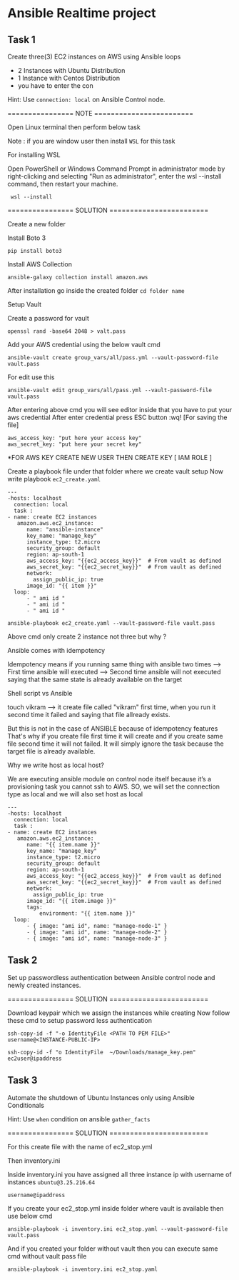 # Ansible Realtime project

## Task 1

Create three(3) EC2 instances on AWS using Ansible loops
- 2 Instances with Ubuntu Distribution
- 1 Instance with Centos Distribution
- you have to enter the con

Hint: Use `connection: local` on Ansible Control node.


================ NOTE ========================

Open Linux terminal then perform below task 

Note : if you are window user then install ` WSL ` for this task

For installing WSL

Open PowerShell or Windows Command Prompt in administrator mode by right-clicking and selecting "Run as administrator", enter the wsl --install command, then restart your machine.
```
 wsl --install
```

================ SOLUTION ========================

Create a new folder 

Install Boto 3 
```
pip install boto3
```

Install AWS Collection
```
ansible-galaxy collection install amazon.aws
```
After installation go inside the created folder `cd folder name`

Setup Vault 

Create a password for vault
```
openssl rand -base64 2048 > valt.pass
```

Add your AWS credential using the below vault cmd

```
ansible-vault create group_vars/all/pass.yml --vault-password-file vault.pass
```
For edit use this 
```
ansible-vault edit group_vars/all/pass.yml --vault-password-file vault.pass 
```

After entering above cmd you will see editor inside that you have to put your aws credential 
After enter credential press ESC button :wq! [For saving the file]

```
aws_access_key: "put here your access key"
aws_secret_key: "put here your secret key"
```

*FOR AWS KEY CREATE NEW USER THEN CREATE KEY [ IAM ROLE ]


Create a playbook file under that folder where we create vault setup
Now write playbook  ` ec2_create.yaml `
```
---
-hosts: localhost
  connection: local 
  task :
- name: create EC2 instances
   amazon.aws.ec2_instance:
      name: "ansible-instance"
      key_name: "manage_key"
      instance_type: t2.micro
      security_group: default
      region: ap-south-1
      aws_access_key: "{{ec2_access_key}}"  # From vault as defined
      aws_secret_key: "{{ec2_secret_key}}"  # From vault as defined      
      network:
        assign_public_ip: true
      image_id: "{{ item }}"
  loop:
      - " ami id "
      - " ami id "
      - " ami id "
```
```
ansible-playbook ec2_create.yaml --vault-password-file vault.pass
```
Above cmd only create 2 instance not three but why ?

Ansible comes with idempotency

Idempotency means if you running same thing with ansible two times 
--> First time ansible will executed
--> Second time ansible will not executed saying that the same state is already available on the target

Shell script vs Ansible 

touch vikram --> it create file called "vikram" first time, when you run it second time  it failed and saying that file allready exists.

But this is not in the case of ANSIBLE because of idempotency features 
That's why if you create file first time it will create and if you create same file second time it will not failed. It will simply ignore the task because the target file is already available.

Why we write host as local host?

We  are executing ansible module on control node itself because it’s a provisioning task you cannot ssh to AWS.
SO, we will set the connection type as local and we will also set host as local

```
---
-hosts: localhost
  connection: local 
  task :
- name: create EC2 instances
   amazon.aws.ec2_instance:
      name: "{{ item.name }}"
      key_name: "manage_key"
      instance_type: t2.micro
      security_group: default
      region: ap-south-1
      aws_access_key: "{{ec2_access_key}}"  # From vault as defined
      aws_secret_key: "{{ec2_secret_key}}"  # From vault as defined      
      network:
        assign_public_ip: true
      image_id: "{{ item.image }}"
      tags:
          environment: "{{ item.name }}"
  loop:
      - { image: "ami id", name: "manage-node-1" }
      - { image: "ami id", name: "manage-node-2" }
      - { image: "ami id", name: "manage-node-3" }
```

## Task 2
Set up passwordless authentication between Ansible control node and newly created instances.

================ SOLUTION ========================

Download keypair which we assign the instances while creating 
Now follow these cmd to setup password less authentication

```
ssh-copy-id -f "-o IdentityFile <PATH TO PEM FILE>" username@<INSTANCE-PUBLIC-IP>
```

` ssh-copy-id -f "o IdentityFile  ~/Downloads/manage_key.pem" ec2user@ipaddress `


## Task 3

Automate the shutdown of Ubuntu Instances only using Ansible Conditionals

Hint: Use `when` condition on ansible `gather_facts`

================ SOLUTION ========================

For this create file with the name of ec2_stop.yml

Then inventory.ini 

Inside inventory.ini you have assigned all three instance ip with username of instances  ` ubuntu@3.25.216.64 `
``` 
username@ipaddress
```


If you create your ec2_stop.yml inside folder where vault is available then use below cmd 

```
ansible-playbook -i inventory.ini ec2_stop.yaml --vault-password-file vault.pass
```
And if you created your folder without vault then you can execute same cmd without vault pass file

```
ansible-playbook -i inventory.ini ec2_stop.yaml
```
